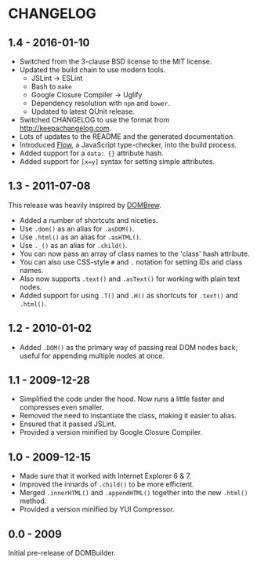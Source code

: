 # CHANGELOG

## 1.4 - 2016-01-10

* Switched from the 3-clause BSD license to the MIT license.
* Updated the build chain to use modern tools.
    * JSLint → ESLint
    * Bash to `make`
    * Google Closure Compiler → Uglify
    * Dependency resolution with `npm` and `bower`.
    * Updated to latest QUnit release.
* Switched CHANGELOG to use the format from <http://keepachangelog.com>.
* Lots of updates to the README and the generated documentation.
* Introduced [Flow](http://http://flowtype.org), a JavaScript type-checker, into the build process.
* Added support for a `data: {}` attribute hash.
* Added support for `[x=y]` syntax for setting simple attributes.

## 1.3 - 2011-07-08

This release was heavily inspired by [DOMBrew](https://github.com/glebm/DOMBrew/).

* Added a number of shortcuts and niceties.
* Use `.dom()` as an alias for `.asDOM()`.
* Use `.html()` as an alias for `.asHTML()`.
* Use `._()` as an alias for `.child()`.
* You can now pass an array of class names to the 'class' hash attribute.
* You can also use CSS-style `#` and `.` notation for setting IDs and class names.
* Also now supports `.text()` and `.asText()` for working with plain text nodes.
* Added support for using `.T()` and `.H()` as shortcuts for `.text()` and `.html()`.


## 1.2 - 2010-01-02

* Added `.DOM()` as the primary way of passing real DOM nodes back; useful for appending multiple nodes at once.


## 1.1 - 2009-12-28

* Simplified the code under the hood. Now runs a little faster and compresses even smaller.
* Removed the need to instantiate the class, making it easier to alias.
* Ensured that it passed JSLint.
* Provided a version minified by Google Closure Compiler.


## 1.0 - 2009-12-15

* Made sure that it worked with Internet Explorer 6 & 7.
* Improved the innards of `.child()` to be more efficient.
* Merged `.innerHTML()` and `.appendHTML()` together into the new `.html()` method.
* Provided a version minified by YUI Compressor.


## 0.0 - 2009

Initial pre-release of DOMBuilder.
